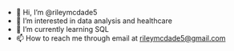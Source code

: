 - 👋 Hi, I’m @rileymcdade5
- 👀 I’m interested in data analysis and healthcare
- 🌱 I’m currently learning SQL
- 📫 How to reach me through email at rileymcdade5@gmail.com

<!---
rileymcdade5/rileymcdade5 is a ✨ special ✨ repository because its `README.md` (this file) appears on your GitHub profile.
You can click the Preview link to take a look at your changes.
--->
